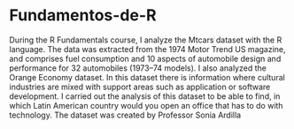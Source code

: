 # Fundamentos-de-R

During the R Fundamentals course, I analyze the Mtcars dataset with the R language. The data was extracted from the 1974 Motor Trend US magazine, and comprises fuel consumption and 10 aspects of automobile design and performance for 32 automobiles (1973–74 models). I also analyzed the Orange Economy dataset. In this dataset there is information where cultural industries are mixed with support areas such as application or software development. I carried out the analysis of this dataset to be able to find, in which Latin American country would you open an office that has to do with technology. The dataset was created by Professor Sonia Ardilla

